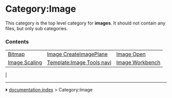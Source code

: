 # Category:Image
This category is the top level category for **images**. It should not contain any files, but only sub categories.

### Contents

|     |     |     |
| --- | --- | --- |
| [Bitmap](Bitmap.md) | [Image CreateImagePlane](Image_CreateImagePlane.md) | [Image Open](Image_Open.md) |
| [Image Scaling](Image_Scaling.md) | [Template:Image Tools navi](Template_Image_Tools_navi.md) | [Image Workbench](Image_Workbench.md) |
|



---
⏵ [documentation index](../README.md) > Category:Image
